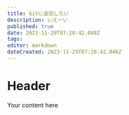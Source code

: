 ```yaml
---
title: Gitに追加したい
description: いえーい
published: true
date: 2023-11-29T07:28:42.048Z
tags: 
editor: markdown
dateCreated: 2023-11-29T07:28:42.048Z
---
```


# Header
Your content here